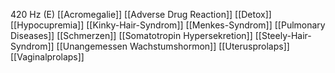 420 Hz (E)
[[Acromegalie]]
[[Adverse Drug Reaction]]
[[Detox]]
[[Hypocupremia]]
[[Kinky-Hair-Syndrom]]
[[Menkes-Syndrom]]
[[Pulmonary Diseases]]
[[Schmerzen]]
[[Somatotropin Hypersekretion]]
[[Steely-Hair-Syndrom]]
[[Unangemessen Wachstumshormon]]
[[Uterusprolaps]]
[[Vaginalprolaps]]